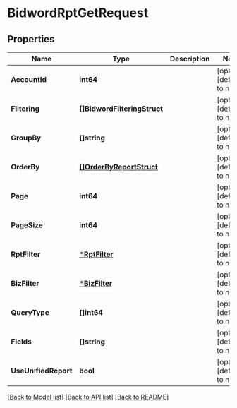 # BidwordRptGetRequest

## Properties
Name | Type | Description | Notes
------------ | ------------- | ------------- | -------------
**AccountId** | **int64** |  | [optional] [default to null]
**Filtering** | [**[]BidwordFilteringStruct**](bidword_filtering_struct.md) |  | [optional] [default to null]
**GroupBy** | **[]string** |  | [optional] [default to null]
**OrderBy** | [**[]OrderByReportStruct**](order_by_report_struct.md) |  | [optional] [default to null]
**Page** | **int64** |  | [optional] [default to null]
**PageSize** | **int64** |  | [optional] [default to null]
**RptFilter** | [***RptFilter**](rpt_filter.md) |  | [optional] [default to null]
**BizFilter** | [***BizFilter**](biz_filter.md) |  | [optional] [default to null]
**QueryType** | **[]int64** |  | [optional] [default to null]
**Fields** | **[]string** |  | [optional] [default to null]
**UseUnifiedReport** | **bool** |  | [optional] [default to null]

[[Back to Model list]](../README.md#documentation-for-models) [[Back to API list]](../README.md#documentation-for-api-endpoints) [[Back to README]](../README.md)


